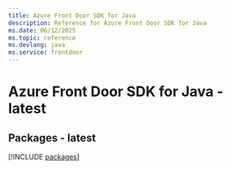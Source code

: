 ```yaml
---
title: Azure Front Door SDK for Java
description: Reference for Azure Front Door SDK for Java
ms.date: 06/12/2025
ms.topic: reference
ms.devlang: java
ms.service: frontdoor
---
```

# Azure Front Door SDK for Java - latest
## Packages - latest
[!INCLUDE [packages](front-door-index.md)]